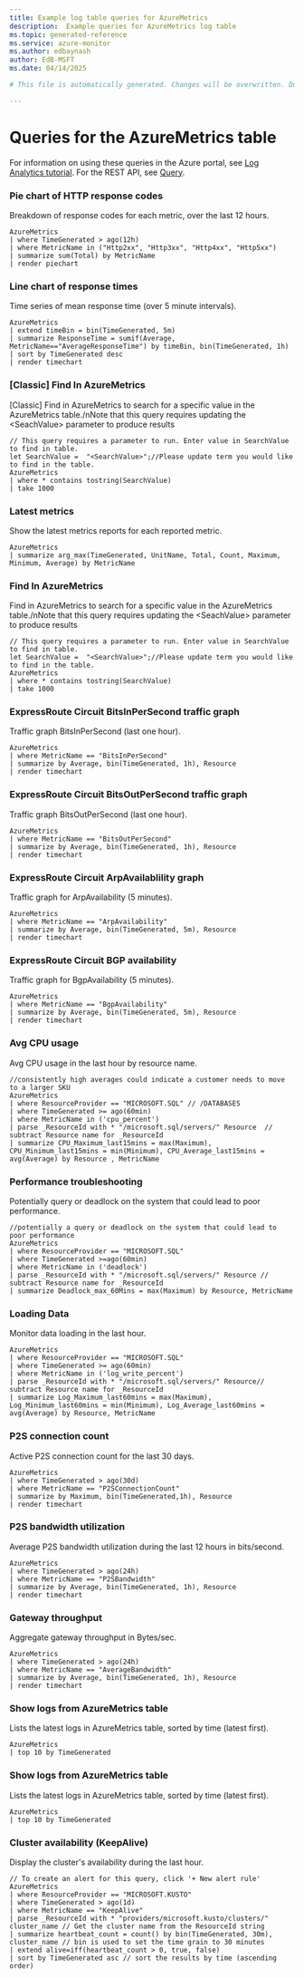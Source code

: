 ```yaml
---
title: Example log table queries for AzureMetrics
description:  Example queries for AzureMetrics log table
ms.topic: generated-reference
ms.service: azure-monitor
ms.author: edbaynash
author: EdB-MSFT
ms.date: 04/14/2025

# This file is automatically generated. Changes will be overwritten. Do not change this file directly. 

---
```


# Queries for the AzureMetrics table

For information on using these queries in the Azure portal, see [Log Analytics tutorial](/azure/azure-monitor/logs/log-analytics-tutorial). For the REST API, see [Query](/rest/api/loganalytics/query).


### Pie chart of HTTP response codes  


Breakdown of response codes for each metric, over the last 12 hours.   

```query
AzureMetrics 
| where TimeGenerated > ago(12h)  
| where MetricName in ("Http2xx", "Http3xx", "Http4xx", "Http5xx") 
| summarize sum(Total) by MetricName  
| render piechart
```



### Line chart of response times  


Time series of mean response time (over 5 minute intervals).  

```query
AzureMetrics 
| extend timeBin = bin(TimeGenerated, 5m) 
| summarize ResponseTime = sumif(Average, MetricName=="AverageResponseTime") by timeBin, bin(TimeGenerated, 1h) 
| sort by TimeGenerated desc 
| render timechart
```



### [Classic] Find In AzureMetrics  


[Classic] Find in AzureMetrics to search for a specific value in the AzureMetrics table./nNote that this query requires updating the \<SeachValue\> parameter to produce results  

```query
// This query requires a parameter to run. Enter value in SearchValue to find in table.
let SearchValue =  "<SearchValue>";//Please update term you would like to find in the table.
AzureMetrics
| where * contains tostring(SearchValue)
| take 1000
```



### Latest metrics  


Show the latest metrics reports for each reported metric.  

```query
AzureMetrics 
| summarize arg_max(TimeGenerated, UnitName, Total, Count, Maximum, Minimum, Average) by MetricName
```



### Find In AzureMetrics  


Find in AzureMetrics to search for a specific value in the AzureMetrics table./nNote that this query requires updating the \<SeachValue\> parameter to produce results  

```query
// This query requires a parameter to run. Enter value in SearchValue to find in table.
let SearchValue =  "<SearchValue>";//Please update term you would like to find in the table.
AzureMetrics
| where * contains tostring(SearchValue)
| take 1000
```



### ExpressRoute Circuit BitsInPerSecond traffic graph  


Traffic graph BitsInPerSecond (last one hour).  

```query
AzureMetrics
| where MetricName == "BitsInPerSecond"
| summarize by Average, bin(TimeGenerated, 1h), Resource
| render timechart
```



### ExpressRoute Circuit BitsOutPerSecond traffic graph  


Traffic graph BitsOutPerSecond (last one hour).  

```query
AzureMetrics
| where MetricName == "BitsOutPerSecond"
| summarize by Average, bin(TimeGenerated, 1h), Resource
| render timechart
```



### ExpressRoute Circuit ArpAvailablility graph  


Traffic graph for ArpAvailability (5 minutes).  

```query
AzureMetrics
| where MetricName == "ArpAvailability"
| summarize by Average, bin(TimeGenerated, 5m), Resource
| render timechart
```



### ExpressRoute Circuit BGP availability  


Traffic graph for BgpAvailability (5 minutes).  

```query
AzureMetrics
| where MetricName == "BgpAvailability"
| summarize by Average, bin(TimeGenerated, 5m), Resource
| render timechart
```



### Avg CPU usage  


Avg CPU usage in the last hour by resource name.  

```query
//consistently high averages could indicate a customer needs to move to a larger SKU
AzureMetrics
| where ResourceProvider == "MICROSOFT.SQL" // /DATABASES
| where TimeGenerated >= ago(60min)
| where MetricName in ('cpu_percent') 
| parse _ResourceId with * "/microsoft.sql/servers/" Resource  // subtract Resource name for _ResourceId
| summarize CPU_Maximum_last15mins = max(Maximum), CPU_Minimum_last15mins = min(Minimum), CPU_Average_last15mins = avg(Average) by Resource , MetricName
```



### Performance troubleshooting  


Potentially query or deadlock on the system that could lead to poor performance.  

```query
//potentially a query or deadlock on the system that could lead to poor performance
AzureMetrics
| where ResourceProvider == "MICROSOFT.SQL"
| where TimeGenerated >=ago(60min)
| where MetricName in ('deadlock')
| parse _ResourceId with * "/microsoft.sql/servers/" Resource // subtract Resource name for _ResourceId
| summarize Deadlock_max_60Mins = max(Maximum) by Resource, MetricName
```



### Loading Data  


Monitor data loading in the last hour.  

```query
AzureMetrics
| where ResourceProvider == "MICROSOFT.SQL"
| where TimeGenerated >= ago(60min)
| where MetricName in ('log_write_percent')
| parse _ResourceId with * "/microsoft.sql/servers/" Resource// subtract Resource name for _ResourceId
| summarize Log_Maximum_last60mins = max(Maximum), Log_Minimum_last60mins = min(Minimum), Log_Average_last60mins = avg(Average) by Resource, MetricName
```



### P2S connection count  


Active P2S connection count for the last 30 days.  

```query
AzureMetrics 
| where TimeGenerated > ago(30d)
| where MetricName == "P2SConnectionCount"
| summarize by Maximum, bin(TimeGenerated,1h), Resource
| render timechart
```



### P2S bandwidth utilization  


Average P2S bandwidth utilization during the last 12 hours in bits/second.  

```query
AzureMetrics
| where TimeGenerated > ago(24h)
| where MetricName == "P2SBandwidth" 
| summarize by Average, bin(TimeGenerated, 1h), Resource
| render timechart
```



### Gateway throughput  


Aggregate gateway throughput in Bytes/sec.  

```query
AzureMetrics 
| where TimeGenerated > ago(24h)
| where MetricName == "AverageBandwidth"
| summarize by Average, bin(TimeGenerated, 1h), Resource
| render timechart
```



### Show logs from AzureMetrics table  


Lists the latest logs in AzureMetrics table, sorted by time (latest first).  

```query
AzureMetrics
| top 10 by TimeGenerated
```



### Show logs from AzureMetrics table  


Lists the latest logs in AzureMetrics table, sorted by time (latest first).  

```query
AzureMetrics
| top 10 by TimeGenerated
```



### Cluster availability (KeepAlive)  


Display the cluster's availability during the last hour.  

```query
// To create an alert for this query, click '+ New alert rule'
AzureMetrics 
| where ResourceProvider == "MICROSOFT.KUSTO"
| where TimeGenerated > ago(1d)
| where MetricName == "KeepAlive"
| parse _ResourceId with * "providers/microsoft.kusto/clusters/" cluster_name // Get the cluster name from the ResourceId string
| summarize heartbeat_count = count() by bin(TimeGenerated, 30m), cluster_name // bin is used to set the time grain to 30 minutes
| extend alive=iff(heartbeat_count > 0, true, false)
| sort by TimeGenerated asc // sort the results by time (ascending order)
```

